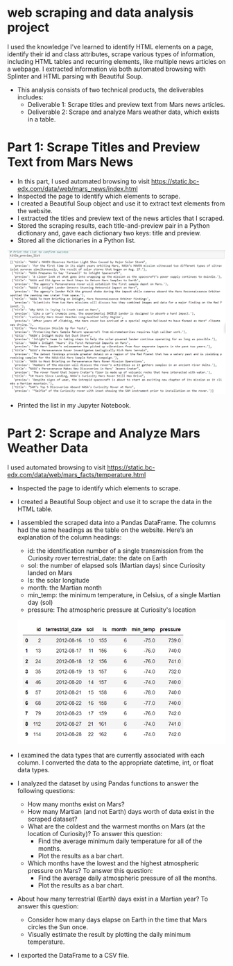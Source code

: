 # web scraping and data analysis project

I used the knowledge I've learned to identify HTML elements on a page, identify their id and class attributes, scrape various types of information, including HTML tables and recurring elements, like multiple news articles on a webpage. I extracted information via both automated browsing with Splinter and HTML parsing with Beautiful Soup. 

* This analysis consists of two technical products, the deliverables includes:
  * Deliverable 1: Scrape titles and preview text from Mars news articles.
  * Deliverable 2: Scrape and analyze Mars weather data, which exists in a table.

# Part 1: Scrape Titles and Preview Text from Mars News
* In this part, I used automated browsing to visit https://static.bc-edx.com/data/web/mars_news/index.html 
* Inspected the page to identify which elements to scrape.
* I created a Beautiful Soup object and use it to extract text elements from the website.
* I extracted the titles and preview text of the news articles that I scraped. 
* Stored the scraping results, each title-and-preview pair in a Python dictionary and, gave each dictionary two keys: title and preview. 
* Stored all the dictionaries in a Python list.

![Alt text](<Screenshot 2023-10-25 032833-1.png>)

* Printed the list in my Jupyter Notebook.

# Part 2: Scrape and Analyze Mars Weather Data
I used automated browsing to visit https://static.bc-edx.com/data/web/mars_facts/temperature.html
* Inspected the page to identify which elements to scrape.
* I created a Beautiful Soup object and use it to scrape the data in the HTML table.
* I assembled the scraped data into a Pandas DataFrame. The columns had the same headings as the table on the website. Here’s an explanation of the column headings:
  * id: the identification number of a single transmission from the Curiosity rover
      terrestrial_date: the date on Earth
  * sol: the number of elapsed sols (Martian days) since Curiosity landed on Mars
  * ls: the solar longitude
  * month: the Martian month
  * min_temp: the minimum temperature, in Celsius, of a single Martian day (sol)
  * pressure: The atmospheric pressure at Curiosity's location
  
  ![Alt text](<Screenshot 2023-10-25 034407.png>)

* I examined the data types that are currently associated with each column. I converted the data to the appropriate datetime, int, or float data types.
* I analyzed the dataset by using Pandas functions to answer the following questions:
  * How many months exist on Mars?
  * How many Martian (and not Earth) days worth of data exist in the scraped dataset?
  * What are the coldest and the warmest months on Mars (at the location of Curiosity)? To answer this question:
      * Find the average minimum daily temperature for all of the months.
      * Plot the results as a bar chart.
  * Which months have the lowest and the highest atmospheric pressure on Mars? To answer this question:
     * Find the average daily atmospheric pressure of all the months.
    * Plot the results as a bar chart.
* About how many terrestrial (Earth) days exist in a Martian year? To answer this question:
     * Consider how many days elapse on Earth in the time that Mars circles the Sun once.
     * Visually estimate the result by plotting the daily minimum temperature.

* I exported the DataFrame to a CSV file.
